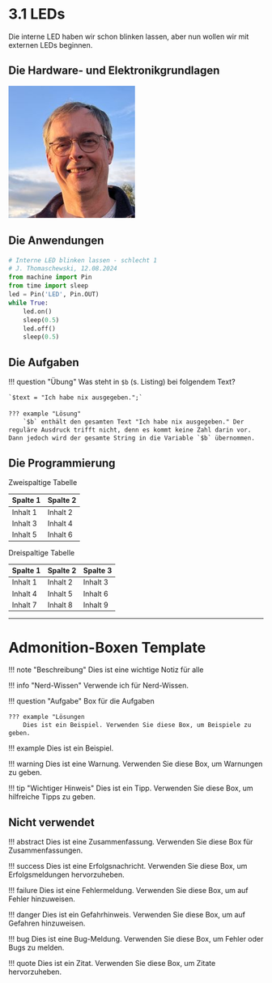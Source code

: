 # 3.1 LEDs

Die interne LED haben wir schon blinken lassen, aber nun wollen wir mit externen LEDs beginnen.


## Die Hardware- und Elektronikgrundlagen

![Microcontrollerboard Raspberry Pi Pico W](../JT-Web.jpg)


## Die Anwendungen

```python linenums="1" hl_lines="2-3"
# Interne LED blinken lassen - schlecht 1
# J. Thomaschewski, 12.08.2024
from machine import Pin
from time import sleep
led = Pin('LED', Pin.OUT)
while True:
    led.on()
    sleep(0.5)
    led.off()
    sleep(0.5)
```

## Die Aufgaben

!!! question "Übung"
    Was steht in  `$b` (s. Listing) bei folgendem Text?
    
    `$text = "Ich habe nix ausgegeben.";`
    
    ??? example "Lösung"
        `$b` enthält den gesamten Text "Ich habe nix ausgegeben." Der reguläre Ausdruck trifft nicht, denn es kommt keine Zahl darin vor. Dann jedoch wird der gesamte String in die Variable `$b` übernommen.


## Die Programmierung

Zweispaltige Tabelle

| Spalte 1 | Spalte 2 |
|----------|----------|
| Inhalt 1 | Inhalt 2 |
| Inhalt 3 | Inhalt 4 |
| Inhalt 5 | Inhalt 6 |

Dreispaltige Tabelle

| Spalte 1 | Spalte 2 | Spalte 3 |
|----------|----------|----------|
| Inhalt 1 | Inhalt 2 | Inhalt 3 |
| Inhalt 4 | Inhalt 5 | Inhalt 6 |
| Inhalt 7 | Inhalt 8 | Inhalt 9 |


-------------------------------

# Admonition-Boxen Template

!!! note "Beschreibung"
    Dies ist eine wichtige Notiz für alle


!!! info "Nerd-Wissen"
    Verwende ich für Nerd-Wissen.


!!! question "Aufgabe"
    Box für die Aufgaben

    ??? example "Lösungen
        Dies ist ein Beispiel. Verwenden Sie diese Box, um Beispiele zu geben.

!!! example
    Dies ist ein Beispiel. 

!!! warning
    Dies ist eine Warnung. Verwenden Sie diese Box, um Warnungen zu geben.

!!! tip "Wichtiger Hinweis"
    Dies ist ein Tipp. Verwenden Sie diese Box, um hilfreiche Tipps zu geben.


## Nicht verwendet
!!! abstract
    Dies ist eine Zusammenfassung. Verwenden Sie diese Box für Zusammenfassungen.


!!! success
    Dies ist eine Erfolgsnachricht. Verwenden Sie diese Box, um Erfolgsmeldungen hervorzuheben.


!!! failure
    Dies ist eine Fehlermeldung. Verwenden Sie diese Box, um auf Fehler hinzuweisen.

!!! danger
    Dies ist ein Gefahrhinweis. Verwenden Sie diese Box, um auf Gefahren hinzuweisen.

!!! bug
    Dies ist eine Bug-Meldung. Verwenden Sie diese Box, um Fehler oder Bugs zu melden.

!!! quote
    Dies ist ein Zitat. Verwenden Sie diese Box, um Zitate hervorzuheben.
